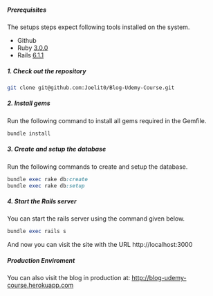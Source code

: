 ##### Prerequisites

The setups steps expect following tools installed on the system.

- Github
- Ruby [3.0.0](https://github.com/Joelit0/Blog-Udemy-Course/blob/master/.ruby-version#L4)
- Rails [6.1.1](https://github.com/Joelit0/Blog-Udemy-Course/blob/master/Gemfile#L7)

##### 1. Check out the repository

```bash
git clone git@github.com:Joelit0/Blog-Udemy-Course.git
```

##### 2. Install gems

Run the following command to install all gems required in the Gemfile.

```ruby
bundle install
```

##### 3. Create and setup the database

Run the following commands to create and setup the database.

```ruby
bundle exec rake db:create
bundle exec rake db:setup
```

##### 4. Start the Rails server

You can start the rails server using the command given below.

```ruby
bundle exec rails s
```

And now you can visit the site with the URL http://localhost:3000

##### Production Enviroment

You can also visit the blog in production at: http://blog-udemy-course.herokuapp.com
